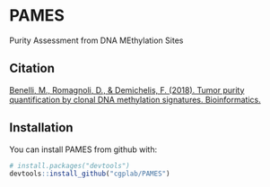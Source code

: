 
<!-- README.md is generated from README.Rmd. Please edit that file -->
PAMES
=====

Purity Assessment from DNA MEthylation Sites

Citation
--------

[Benelli, M., Romagnoli, D., & Demichelis, F. (2018). Tumor purity quantification by clonal DNA methylation signatures. Bioinformatics.](https://academic.oup.com/bioinformatics/advance-article-abstract/doi/10.1093/bioinformatics/bty011/4792963?redirectedFrom=fulltext)

Installation
------------

You can install PAMES from github with:

``` r
# install.packages("devtools")
devtools::install_github("cgplab/PAMES")
```
